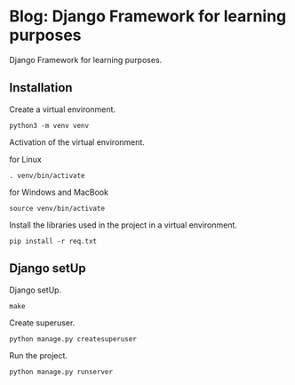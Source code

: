 # Blog: Django Framework for learning purposes

Django Framework for learning purposes.

## Installation

Create a virtual environment.

```shell
python3 -m venv venv
```

Activation of the virtual environment.

for Linux

```shell
. venv/bin/activate
```

for Windows and MacBook

```shell
source venv/bin/activate
```

Install the libraries used in the project in a virtual environment.

```shell
pip install -r req.txt
```

## Django setUp

Django setUp.

```shell
make
```
Create superuser.

```shell
python manage.py createsuperuser
```

Run the project.

```shell
python manage.py runserver
```
